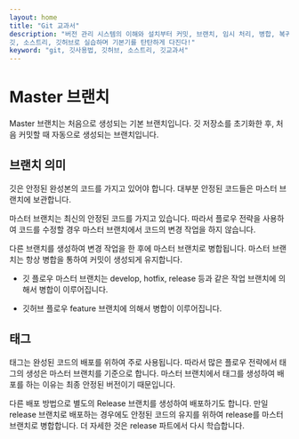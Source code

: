 ```yaml
---
layout: home
title: "Git 교과서"
description: "버전 관리 시스템의 이해와 설치부터 커밋, 브랜치, 임시 처리, 병합, 복귀, 서브모듈, 태그까지
깃, 소스트리, 깃허브로 실습하며 기본기를 탄탄하게 다진다!"
keyword: "git, 깃사용법, 깃허브, 소스트리, 깃교과서"
---
```

# Master 브랜치
Master 브랜치는 처음으로 생성되는 기본 브랜치입니다. 깃 저장소를 초기화한 후, 처음 커밋할 때 자동으로 생성되는 브랜치입니다. 

## 브랜치 의미
깃은 안정된 완성본의 코드를 가지고 있어야 합니다. 대부분 안정된 코드들은 마스터 브랜치에 보관합니다.

마스터 브랜치는 최신의 안정된 코드를 가지고 있습니다. 따라서 플로우 전략을 사용하여 코드를 수정할 경우 마스터 브랜치에서 코드의 변경 작업을 하지 않습니다. 

다른 브랜치를 생성하여 변경 작업을 한 후에 마스터 브랜치로 병합됩니다. 마스터 브랜치는 항상 병합을 통하여 커밋이 생성되게 유지합니다.

* 깃 플로우
마스터 브랜치는 develop, hotfix, release 등과 같은 작업 브랜치에 의해서 병합이 이루어집니다. 

* 깃허브 플로우
feature 브랜치에 의해서 병합이 이루어집니다.


## 태그
태그는 완성된 코드의 배포를 위하여 주로 사용됩니다. 따라서 많은 플로우 전략에서 태그의 생성은 마스터 브랜치를 기준으로 합니다. 마스터 브랜치에서 태그를 생성하여 배포를 하는 이유는 최종 안정된 버전이기 때문입니다. 

다른 배포 방법으로 별도의 Release 브랜치를 생성하여 배포하기도 합니다. 만일 release 브랜치로 배포하는 경우에도 안정된 코드의 유지를 위하여 release를 마스터 브랜치로 병합합니다. 더 자세한 것은 release 파트에서 다시 학습합니다.
